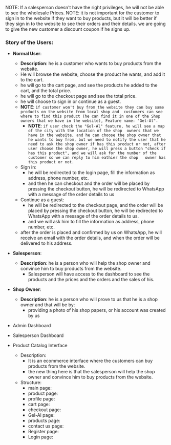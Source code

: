 NOTE: If a salesperson doesn't have the right privileges, he will not be able to see the wholesale Prices.
NOTE: it is not important for the customer to sign in to the website if they want to buy products, 
      but it will be better if they sign in to the website to see their orders and their details.
      we are going to give the new customer a discount coupon if he signs up.

### Story of the Users:
- __Normal User__:
    - **Description**: he is a customer who wants to buy products from the website.
    - He will browse the website, choose the product he wants, and add it to the cart.
    - he will go to the cart page, and see the products he added to the cart, and the total price.
    - he will go to the checkout page and see the total price.
    - he will choose to sign in or continue as a guest.
    - **NOTE**: ```if customer won't buy from the website they can buy same products on the website from local shop and 
                   customers can see where to find this product (he can find it in one of the Shop owners that we have in the website),
                   Feature name: "Gel-Al".```
      - **NOTE**: ```if user check the "Gel-Al" feature, he will see a map of the city with the location of the shop 
                     owners that we have in the website, and he can choose the shop owner that he wants to buy from,
                     but we need to notify the user that he need to ask the shop owner if has this product or not,
                     after user choose the shop owner, he will press a button "check if has this product", and we will ask
                     for the number of the customer so we can reply to him eathier the shop   owner has this product or not.```
    - Sign in:
        - he will be redirected to the login page, fill the information as address, phone number, etc.
        - and then he can checkout and the order will be placed by pressing the checkout button, he will be redirected to WhatsApp with a message of the order details to us
    - Continue as a guest:
        - he will be redirected to the checkout page, and the order will be placed by pressing the checkout button, he will be redirected to WhatsApp with a message of the order details to us.
        - and we will ask him to fill the information as address, phone number, etc.
    - after the order is placed and confirmed by us on WhatsApp, he will receive an email with the order details, and when the order will be delivered to his address.

- __Salesperson__:
    - **Description**: he is a person who will help the shop owner and convince him to buy products from the website.
        - Salesperson will have access to the dashboard to see the products and the prices and the orders and the sales of his.
- __Shop Owner__:
    - **Description**: he is a person who will prove to us that he is a shop owner and that will be by:
        - providing a photo of his shop papers, or his account was created by us


- Admin Dashboard
- Salesperson Dashboard
- Product Catalog Interface
    - Description:
        - It is an ecommerce interface where the customers can buy products from the website.
        - the new thing here is that the salesperson will help the shop owner and convince him to buy products from the website.
    - Structure:
        - main page:
        - product page:
        - profile page:
        - cart page:
        - checkout page:
        - Gel-Al page:
        - products page:
        - contact us page:
        - Register page:
        - Login page:

